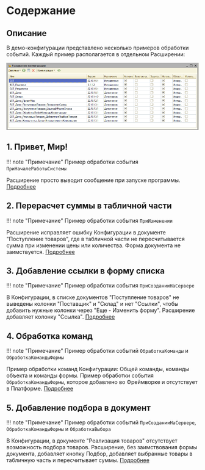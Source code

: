 # Содержание

## Описание

В демо-конфигурации представлено несколько примеров обработки событий. Каждый пример располагается в отдельном Расширении:

![Screenshot](../../img/%D0%A1%D0%BF%D0%B8%D1%81%D0%BE%D0%BA%20%D1%80%D0%B0%D1%81%D1%88%D0%B8%D1%80%D0%B5%D0%BD%D0%B8%D0%B9%20%D0%B2%20%D0%B4%D0%B5%D0%BC%D0%BE.png)

## 1. Привет, Мир!

!!! note "Примечание"
    Пример обработки события `ПриНачалеРаботыСистемы`

Расширение просто выводит сообщение при запуске программы. [Подробнее](1.%20%D0%9F%D1%80%D0%B8%D0%B2%D0%B5%D1%82%2C%20%D0%9C%D0%B8%D1%80!.md)

## 2. Перерасчет суммы в табличной части

!!! note "Примечание"
    Пример обработки события `ПриИзменении`

Расширение исправляет ошибку Конфигурации в документе "Поступление товаров", где в табличной части не пересчитывается сумма при изменении цены или количества. Форма документа не заимствуется. [Подробнее](2.%20%D0%9F%D0%B5%D1%80%D0%B5%D1%80%D0%B0%D1%81%D1%87%D0%B5%D1%82%20%D0%B2%20%D1%82%D0%B0%D0%B1%D0%BB%D0%B8%D1%87%D0%BD%D0%BE%D0%B9%20%D1%87%D0%B0%D1%81%D1%82%D0%B8%20%D0%B4%D0%BE%D0%BA%D1%83%D0%BC%D0%B5%D0%BD%D1%82%D0%B0.md)

## 3. Добавление ссылки в форму списка

!!! note "Примечание"
    Пример обработки события `ПриСозданииНаСервере`

В Конфигурации, в списке документов "Поступление товаров" не выведены колонки "Поставщик" и "Склад" и нет "Ссылки", чтобы добавить нужные колонки через "Еще - Изменить форму". Расширение добавляет колонку "Ссылка". [Подробнее](3.%20%D0%94%D0%BE%D0%B1%D0%B0%D0%B2%D0%BB%D0%B5%D0%BD%D0%B8%D0%B5%20%D1%81%D1%81%D1%8B%D0%BB%D0%BA%D0%B8%20%D0%B2%20%D1%84%D0%BE%D1%80%D0%BC%D1%83%20%D1%81%D0%BF%D0%B8%D1%81%D0%BA%D0%B0.md)

## 4. Обработка команд

!!! note "Примечание"
    Пример обработки событий `ОбработкаКоманды` и `ОбработкаКомандыФормы`

Пример обработки команд Конфигурации: Общей команды, команды объекта и команды формы. Пример обработки события `ОбработкаКомандыФормы`, которое добавлено во Фреймворке и отсутствует в Платформе. [Подробнее](4.%20%D0%9E%D0%B1%D1%80%D0%B0%D0%B1%D0%BE%D1%82%D0%BA%D0%B0%20%D0%BA%D0%BE%D0%BC%D0%B0%D0%BD%D0%B4.md)

## 5. Добавление подбора в документ

!!! note "Примечание"
    Пример обработки событий `ПриСозданииНаСервере`, `ОбработкаКомандыФормы` и `ОбработкаВыбора`

В Конфигурации, в документе "Реализация товаров" отсутствует возможность подбора товаров. Расширение, без заимствования формы документа, добавляет кнопку Подбор, добавляет выбранные товары в табличную часть и пересчитывает суммы. [Подробнее](5.%20%D0%94%D0%BE%D0%B1%D0%B0%D0%B2%D0%BB%D0%B5%D0%BD%D0%B8%D0%B5%20%D0%BF%D0%BE%D0%B4%D0%B1%D0%BE%D1%80%D0%B0%20%D0%B2%20%D0%B4%D0%BE%D0%BA%D1%83%D0%BC%D0%B5%D0%BD%D1%82.md)

